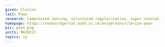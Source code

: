 ```yaml
---
given: Clarice
last: Poon
research: Compressed sensing, structured regularisation, super resolution, optimisation
homepage: https://researchportal.bath.ac.uk/en/persons/clarice-poon
pic: poon.png
units: MA20222
topics: ip
---
```

